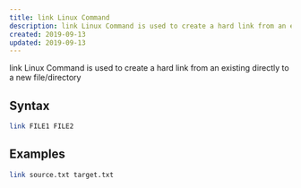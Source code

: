 ```yaml
---
title: link Linux Command
description: link Linux Command is used to create a hard link from an existing directly to a new file/directory
created: 2019-09-13
updated: 2019-09-13
---
```


link Linux Command is used to create a hard link from an existing directly to a new file/directory


## Syntax

```sh
link FILE1 FILE2
```

## Examples

```sh
link source.txt target.txt
```